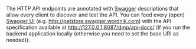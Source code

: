 The HTTP API endpoints are annotated with [Swagger](http://swagger.io/) descriptions that allow every client to discover and test the API. You can feed every (open) [Swagger UI](https://github.com/swagger-api/swagger-ui) (e.g. http://petstore.swagger.wordnik.com) with the API specification available at http://127.0.0.1:8087/dmp/api-docs/ (if you run the backend application locally (otherwise you need to set the base URI as needed)).

<!-- TODO: document local swagger UI endpoint -->